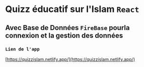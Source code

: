 # Quizz éducatif sur l'Islam `React`

## Avec Base de Données `FireBase` pourla connexion et la gestion des données

### `Lien de l'app`
[https://quizzislam.netlify.app/](https://quizzislam.netlify.app/)